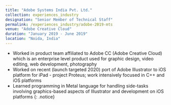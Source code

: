 ```yaml
---
title: "Adobe Systems India Pvt. Ltd."
collection: experiences_industry
designation: "Senior Member of Technical Staff"
permalink: /experiences_industry/adobe-2019-mts
venue: "Adobe Creative Cloud"
duration: "January 2019 - June 2019"
location: "Noida, India"
---
```


* Worked in product team affiliated to Adobe CC (Adobe Creative Cloud) which is an enterprise level product used
for graphic design, video editing, web development, photography
* Worked on recent (launch targeted 2020) port of Adobe Illustrator to iOS platform for iPad - project Proteus; work intensively focused in C++ and iOS platforms
* Learned programming in Metal language for handling side-tasks involving graphics-based aspects of Illustrator and development on iOS platforms
{: .notice}